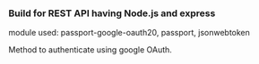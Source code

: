 ### Build for REST API having Node.js and express
module used: 
passport-google-oauth20, 
passport,
jsonwebtoken

Method to authenticate using google OAuth.
